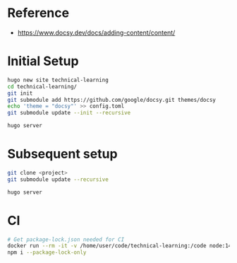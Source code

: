 # Reference

- https://www.docsy.dev/docs/adding-content/content/


# Initial Setup

```bash
hugo new site technical-learning
cd technical-learning/
git init
git submodule add https://github.com/google/docsy.git themes/docsy
echo 'theme = "docsy"' >> config.toml
git submodule update --init --recursive

hugo server
```

# Subsequent setup

```bash
git clone <project>
git submodule update --recursive

hugo server
```

# CI

```bash
# Get package-lock.json needed for CI
docker run --rm -it -v /home/user/code/technical-learning:/code node:14 /bin/bash
npm i --package-lock-only
```